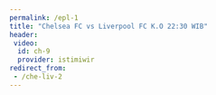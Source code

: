 ```yaml
---
permalink: /epl-1
title: "Chelsea FC vs Liverpool FC K.O 22:30 WIB"
header:
 video:
  id: ch-9
  provider: istimiwir
redirect_from:
 - /che-liv-2
---
```

